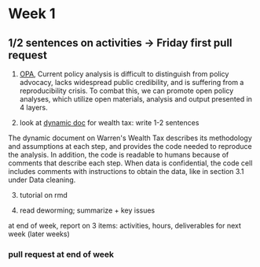 # Week 1
## 1/2 sentences on activities -> Friday first pull request
1) [OPA](https://osf.io/preprints/metaarxiv/jnyqh), Current policy analysis is difficult to distinguish from policy advocacy, lacks widespread public credibility, and is suffering from a  reproducibility crisis. To combat this, we can promote open policy analyses, which utilize open materials, analysis and output presented in 4 layers.

2) look at [dynamic doc](http://wealthtaxsimulator.org/analysis/) for wealth tax: write 1-2 sentences

The dynamic document on Warren's Wealth Tax describes its methodology and assumptions at each step, and provides the code needed to reproduce the analysis. In addition, the code is readable to humans because of comments that describe each step. When data is confidential, the code cell includes comments with instructions to obtain the data, like in section 3.1 under Data cleaning.

3) tutorial on rmd

4) read deworming; summarize + key issues

at end of week, report on 3 items: activities, hours, deliverables for next week (later weeks)
### pull request at end of week
